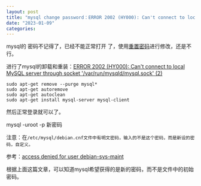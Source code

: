 ```yaml
---
layout: post
title: "mysql change password：ERROR 2002 (HY000): Can't connect to local MySQL server through socket '/var/run/mysqld/mysql.sock' (2)"
date: "2023-01-09"
categories: 
---
```

<p>mysql的 密码不记得了，已经不能正常打开 了，使用<a href="http://siwei.me/blog/posts/mysql--4">重置密码</a>进行修改，还是不行。</p>

<p>进行了mysql的卸载和重装：<a href="https://stackoverflow.com/questions/19658891/error-2002-hy000-cant-connect-to-local-mysql-server-through-socket-var-run">ERROR 2002 (HY000): Can&#39;t connect to local MySQL server through socket &#39;/var/run/mysqld/mysql.sock&#39; (2)</a></p>

<pre>
<code>sudo apt-get remove --purge mysql*
sudo apt-get autoremove
sudo apt-get autoclean
sudo apt-get install mysql-server mysql-client
</code></pre>

<p>然后正常登录就可以了。</p>

<p>mysql -uroot -p 新密码</p>

<p>注意：在<code>/etc/mysql/debian.cnf文件中有明文密码，输入的不是这个密码，而是新设的密码，自定义。</code></p>

<p>参考：<a href="https://stackoverflow.com/questions/11644300/access-denied-for-user-debian-sys-maint">access denied for user debian-sys-maint</a></p>

<p>根据上面这篇文章，可以知道mysql希望获得的是新的密码，而不是文件中的初始密码。</p>


